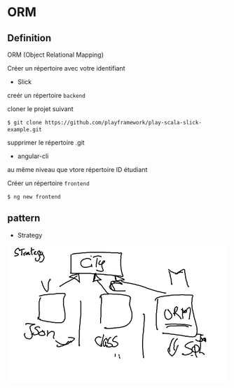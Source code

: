 # ORM 

## Definition

ORM (Object Relational Mapping)



Créer un répertoire avec votre identifiant

* Slick

creér un répertoire `backend`  

cloner le projet suivant

```
$ git clone https://github.com/playframework/play-scala-slick-example.git
```

supprimer le répertoire .git

* angular-cli

au même niveau que vtore répertoire ID étudiant  

Créer un répertoire `frontend`

```
$ ng new frontend
```


## pattern

* Strategy

![alt tag](Strategy.png)
